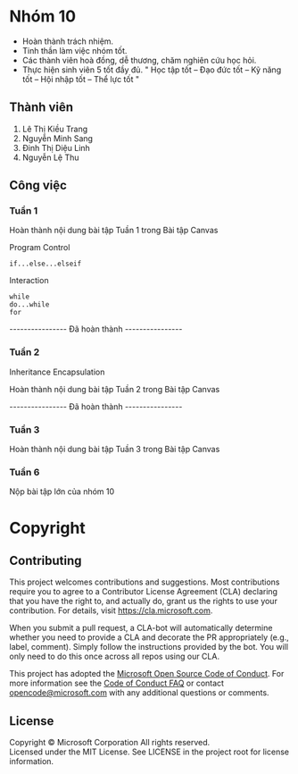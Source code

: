 # Nhóm 10

- Hoàn thành trách nhiệm.
- Tinh thần làm việc nhóm tốt.
- Các thành viên hoà đồng, dễ thương, chăm nghiên cứu học hỏi.
- Thực hiện sinh viên 5 tốt đầy đủ.
    " Học tập tốt – Đạo đức tốt – Kỹ năng tốt – Hội nhập tốt – Thể lực tốt "

## Thành viên

1. Lê Thị Kiều Trang
2. Nguyễn Minh Sang
3. Đinh Thị Diệu Linh
4. Nguyễn Lệ Thu

## Công việc

### Tuần 1
Hoàn thành nội dung bài tập Tuần 1 trong Bài tập Canvas

Program Control
```
if...else...elseif
```
Interaction
```
while
do...while
for
```

---------------- Đã hoàn thành ----------------


### Tuần 2
Inheritance
Encapsulation


Hoàn thành nội dung bài tập Tuần 2 trong Bài tập Canvas


---------------- Đã hoàn thành ----------------


### Tuần 3

Hoàn thành nội dung bài tập Tuần 3 trong Bài tập Canvas




### Tuần 6


Nộp bài tập lớn của nhóm 10

# Copyright

  
## Contributing

This project welcomes contributions and suggestions. Most contributions require you to agree to a
Contributor License Agreement (CLA) declaring that you have the right to, and actually do, grant us
the rights to use your contribution. For details, visit https://cla.microsoft.com.

When you submit a pull request, a CLA-bot will automatically determine whether you need to provide
a CLA and decorate the PR appropriately (e.g., label, comment). Simply follow the instructions
provided by the bot. You will only need to do this once across all repos using our CLA.

This project has adopted the [Microsoft Open Source Code of Conduct](https://opensource.microsoft.com/codeofconduct/).
For more information see the [Code of Conduct FAQ](https://opensource.microsoft.com/codeofconduct/faq/) or
contact [opencode@microsoft.com](mailto:opencode@microsoft.com) with any additional questions or comments.

## License

Copyright © Microsoft Corporation All rights reserved.<br />
Licensed under the MIT License. See LICENSE in the project root for license information.
